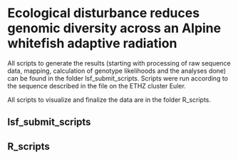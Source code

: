 # Ecological disturbance reduces genomic diversity across an Alpine whitefish adaptive radiation


All scripts to generate the results (starting with processing of raw sequence data, mapping, calculation of genotype likelihoods and the analyses done) can be found in the folder lsf_submit_scripts. Scripts were run according to the sequence described in the file on the ETHZ cluster Euler.

All scripts to visualize and finalize the data are in the folder R_scripts.


## lsf_submit_scripts


## R_scripts
